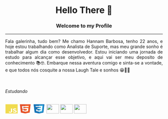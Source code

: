 <div align="center"> 
  <h1 >Hello There 🖖</h1>
  <h3 >Welcome to my Profile</h3>  
  <hr>
  <p align="justify">Fala galerinha, tudo bem? Me chamo Hannam Barbosa, tenho 22 anos, e hoje estou trabalhando como Analista de Suporte, mas meu grande sonho é trabalhar algum dia como desenvolvedor. Estou iniciando uma jornada de estudo para alcançar esse objetivo, e aqui vai ser meu deposito de conhecimento 📚🤓. Embarque nessa aventura comigo e sinta-se a vontade, e que todos nós cosquite a nossa Laugh Tale e sonhos 😁🏴‍☠️</p>
</div>

<div><br>
  <h6>Estudando</h6>
  <img align="center" height="30" width="40" src="https://raw.githubusercontent.com/devicons/devicon/master/icons/javascript/javascript-plain.svg">
  <img align="center" height="30" width="40" src="https://raw.githubusercontent.com/devicons/devicon/master/icons/html5/html5-original.svg">
  <img align="center" height="30" width="40" src="https://raw.githubusercontent.com/devicons/devicon/master/icons/css3/css3-original.svg">
  <img align="center" height="30" width="40" src="https://cdn.jsdelivr.net/gh/devicons/devicon/icons/bootstrap/bootstrap-original-wordmark.svg" /> 
  <img align="center" height="30" width="40" src="https://cdn.jsdelivr.net/gh/devicons/devicon/icons/mysql/mysql-original.svg"/> 
  <img align="center" height="30" width="40" src="https://cdn.jsdelivr.net/gh/devicons/devicon/icons/php/php-original.svg" />      
</div>
